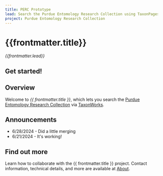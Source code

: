 ```yaml
---
title: PERC Prototype
lead: Search the Purdue Entomology Research Collection using TaxonPages
project: Purdue Entomology Research Collection
---
```

   
# {{frontmatter.title}}
_{{frontmatter.lead}}_

## Get started!
<autocomplete-otu class="w-80"/>

## Overview
Welcome to *{{ frontmatter.title }}*, which lets you search the [Purdue Entomology Research Collection](https://www.entm.purdue.edu/PERC/) via  [TaxonWorks](https://taxonworks.org).

## Announcements
* 6/28/2024 - Did a little merging
* 6/21/2024 - It's working!

## Find out more
Learn how to collaborate with the {{ frontmatter.title }} project. Contact information, technical details, and more are available at [About](/about).
